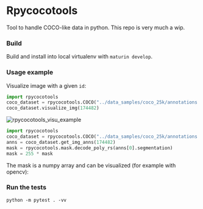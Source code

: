 # Rpycocotools

Tool to handle COCO-like data in python. This repo is very much a wip.

### Build

Build and install into local virtualenv with `maturin develop`.

### Usage example

Visualize image with a given `id`:
```python
import rpycocotools
coco_dataset = rpycocotools.COCO("../data_samples/coco_25k/annotations.json", "../data_samples/coco_25k/images")
coco_dataset.visualize_img(174482)
```

![rpycocotools_visu_example](https://user-images.githubusercontent.com/34478245/216580391-72226762-3fca-482b-a5ed-f93ed5a21931.png)

```python
import rpycocotools
coco_dataset = rpycocotools.COCO("../data_samples/coco_25k/annotations.json", "../data_samples/coco_25k/images")
anns = coco_dataset.get_img_anns(174482)
mask = rpycocotools.mask.decode_poly_rs(anns[0].segmentation)
mask = 255 * mask
```
The mask is a numpy array and can be visualized (for example with opencv):

### Run the tests
```
python -m pytest . -vv
```
